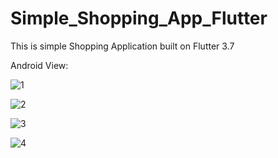 # Simple_Shopping_App_Flutter

This is simple Shopping Application built on Flutter 3.7

Android View:

![1](https://user-images.githubusercontent.com/98497929/221338155-573aaa3c-0ce8-4e44-a106-8cf4dc9e4c72.PNG)

![2](https://user-images.githubusercontent.com/98497929/221338157-53731abf-6a0a-46bd-96d9-66427ca2b948.PNG)

![3](https://user-images.githubusercontent.com/98497929/221338160-3767c141-ed10-475d-ae5d-9c808d29e6eb.PNG)

![4](https://user-images.githubusercontent.com/98497929/221338162-d1ca9bc3-ae8a-494f-822e-da7739d3deea.PNG)
